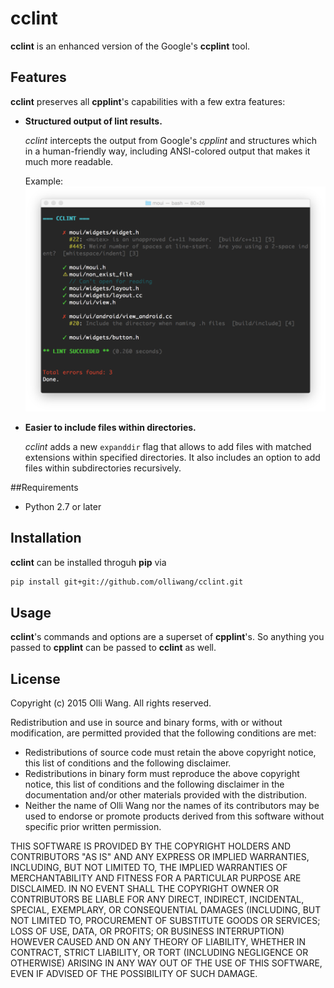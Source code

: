 # cclint

__cclint__ is an enhanced version of the Google's __ccplint__ tool.

## Features

__cclint__ preserves all __cpplint__'s capabilities with a few extra features:

*  **Structured output of lint results.**

    _cclint_ intercepts the output from Google's _cpplint_ and structures
    which in a human-friendly way, including ANSI-colored output that makes it
    much more readable.

    Example: ![pretty output](examples/screenshot.png)

* **Easier to include files within directories.**

    _cclint_ adds a new `expanddir` flag that allows to add files with matched
    extensions within specified directories. It also includes an option to add
    files within subdirectories recursively.

##Requirements

* Python 2.7 or later

## Installation

__cclint__ can be installed throguh __pip__ via
```bash
pip install git+git://github.com/olliwang/cclint.git
```

## Usage

__cclint__'s commands and options are a superset of __cpplint__'s. So anything
you passed to __cpplint__ can be passed to  __cclint__ as well.

## License

Copyright (c) 2015 Olli Wang. All rights reserved.

Redistribution and use in source and binary forms, with or without
modification, are permitted provided that the following conditions are
met:

   * Redistributions of source code must retain the above copyright
notice, this list of conditions and the following disclaimer.
   * Redistributions in binary form must reproduce the above
copyright notice, this list of conditions and the following disclaimer
in the documentation and/or other materials provided with the
distribution.
   * Neither the name of Olli Wang nor the names of its
contributors may be used to endorse or promote products derived from
this software without specific prior written permission.

THIS SOFTWARE IS PROVIDED BY THE COPYRIGHT HOLDERS AND CONTRIBUTORS
"AS IS" AND ANY EXPRESS OR IMPLIED WARRANTIES, INCLUDING, BUT NOT
LIMITED TO, THE IMPLIED WARRANTIES OF MERCHANTABILITY AND FITNESS FOR
A PARTICULAR PURPOSE ARE DISCLAIMED. IN NO EVENT SHALL THE COPYRIGHT
OWNER OR CONTRIBUTORS BE LIABLE FOR ANY DIRECT, INDIRECT, INCIDENTAL,
SPECIAL, EXEMPLARY, OR CONSEQUENTIAL DAMAGES (INCLUDING, BUT NOT
LIMITED TO, PROCUREMENT OF SUBSTITUTE GOODS OR SERVICES; LOSS OF USE,
DATA, OR PROFITS; OR BUSINESS INTERRUPTION) HOWEVER CAUSED AND ON ANY
THEORY OF LIABILITY, WHETHER IN CONTRACT, STRICT LIABILITY, OR TORT
(INCLUDING NEGLIGENCE OR OTHERWISE) ARISING IN ANY WAY OUT OF THE USE
OF THIS SOFTWARE, EVEN IF ADVISED OF THE POSSIBILITY OF SUCH DAMAGE.
